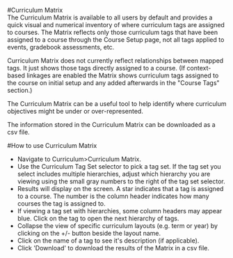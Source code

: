 #Curriculum Matrix  
The Curriculum Matrix is available to all users by default and provides a quick visual and numerical inventory of where curriculum tags are assigned to courses.  The Matrix reflects only those curriculum tags that have been assigned to a course through the Course Setup page, not all tags applied to events, gradebook assessments, etc.

Curriculum Matrix does not currently reflect relationships between mapped tags. It just shows those tags directly assigned to a course.  (If context-based linkages are enabled the Matrix shows curriculum tags assigned to the course on initial setup and any added afterwards in the "Course Tags" section.)

The Curriculum Matrix can be a useful tool to help identify where curriculum objectives might be under or over-represented.

The information stored in the Curriculum Matrix can be downloaded as a csv file.

#How to use Curriculum Matrix  
* Navigate to Curriculum>Curriculum Matrix.
* Use the Curriculum Tag Set selector to pick a tag set.  If the tag set you select includes multiple hierarchies, adjust which hierarchy you are viewing using the small gray numbers to the right of the tag set selector.
* Results will display on the screen.  A star indicates that a tag is assigned to a course.  The number is the column header indicates how many courses the tag is assigned to.
* If viewing a tag set with hierarchies, some column headers may appear blue.  Click on the tag to open the next hierarchy of tags.
* Collapse the view of specific curriculum layouts (e.g. term or year) by clicking on the +/- button beside the layout name.
* Click on the name of a tag to see it's description (if applicable).
* Click 'Download' to download the results of the Matrix in a csv file.
